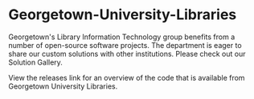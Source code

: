 Georgetown-University-Libraries
===============================

Georgetown's Library Information Technology group benefits from a number of open-source software projects. The department is eager to share our custom solutions with other institutions. Please check out our Solution Gallery.

View the releases link for an overview of the code that is available from Georgetown University Libraries.

